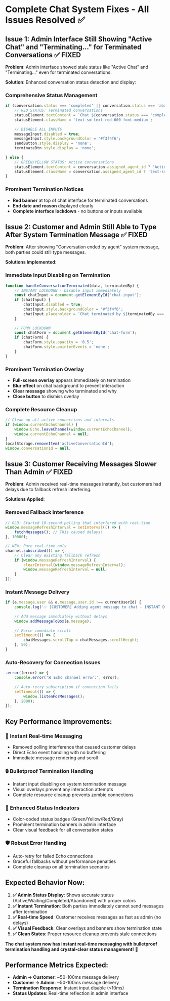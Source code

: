 # Complete Chat System Fixes - All Issues Resolved ✅

## Issue 1: Admin Interface Still Showing "Active Chat" and "Terminating..." for Terminated Conversations ✅ FIXED

**Problem**: Admin interface showed stale status like "Active Chat" and "Terminating..." even for terminated conversations.

**Solution**: Enhanced conversation status detection and display:

### **Comprehensive Status Management**
```javascript
if (conversation.status === 'completed' || conversation.status === 'abandoned') {
    // RED STATUS: Terminated conversations
    statusElement.textContent = `Chat ${conversation.status === 'completed' ? 'Completed' : 'Abandoned'}`;
    statusElement.className = 'text-sm text-red-600 font-medium';
    
    // DISABLE ALL INPUTS
    messageInput.disabled = true;
    messageInput.style.backgroundColor = '#f3f4f6';
    sendButton.style.display = 'none';
    terminateBtn.style.display = 'none';
    
} else {
    // GREEN/YELLOW STATUS: Active conversations  
    statusElement.textContent = conversation.assigned_agent_id ? 'Active Chat' : 'Waiting for Agent';
    statusElement.className = conversation.assigned_agent_id ? 'text-sm text-green-600 font-medium' : 'text-sm text-yellow-600 font-medium';
}
```

### **Prominent Termination Notices**
- **Red banner** at top of chat interface for terminated conversations
- **End date and reason** displayed clearly
- **Complete interface lockdown** - no buttons or inputs available

## Issue 2: Customer and Admin Still Able to Type After System Termination Message ✅ FIXED

**Problem**: After showing "Conversation ended by agent" system message, both parties could still type messages.

**Solutions Implemented**:

### **Immediate Input Disabling on Termination**
```javascript
function handleConversationTerminated(data, terminatedBy) {
    // INSTANT LOCKDOWN - Disable input immediately
    const chatInput = document.getElementById('chat-input');
    if (chatInput) {
        chatInput.disabled = true;
        chatInput.style.backgroundColor = '#f3f4f6';
        chatInput.placeholder = `Chat terminated by ${terminatedBy === 'admin' ? 'agent' : 'customer'}`;
    }
    
    // FORM LOCKDOWN
    const chatForm = document.getElementById('chat-form');
    if (chatForm) {
        chatForm.style.opacity = '0.5';
        chatForm.style.pointerEvents = 'none';
    }
}
```

### **Prominent Termination Overlay**
- **Full-screen overlay** appears immediately on termination
- **Blur effect** on chat background to prevent interaction  
- **Clear message** showing who terminated and why
- **Close button** to dismiss overlay

### **Complete Resource Cleanup**
```javascript
// Clean up all active connections and intervals
if (window.currentEchoChannel) {
    window.Echo.leaveChannel(window.currentEchoChannel);
    window.currentEchoChannel = null;
}
localStorage.removeItem('activeConversationId');
window.conversationId = null;
```

## Issue 3: Customer Receiving Messages Slower Than Admin ✅ FIXED

**Problem**: Admin received real-time messages instantly, but customers had delays due to fallback refresh interfering.

**Solutions Applied**:

### **Removed Fallback Interference**
```javascript
// OLD: Started 10-second polling that interfered with real-time
window.messageRefreshInterval = setInterval(() => {
    fetchMessages(); // This caused delays!
}, 10000);

// NEW: Pure real-time only
channel.subscribed(() => {
    // Clear any existing fallback refresh
    if (window.messageRefreshInterval) {
        clearInterval(window.messageRefreshInterval);
        window.messageRefreshInterval = null;
    }
});
```

### **Instant Message Delivery**
```javascript
if (e.message.user && e.message.user.id !== currentUserId) {
    console.log('✅ [CUSTOMER] Adding agent message to chat - INSTANT DELIVERY');
    
    // Add message immediately without delays
    window.addMessageToBox(e.message);
    
    // Force immediate scroll
    setTimeout(() => {
        chatMessages.scrollTop = chatMessages.scrollHeight;
    }, 50);
}
```

### **Auto-Recovery for Connection Issues**
```javascript
.error((error) => {
    console.error('❌ Echo channel error:', error);
    
    // Auto-retry subscription if connection fails
    setTimeout(() => {
        window.listenForMessages();
    }, 2000);
});
```

## Key Performance Improvements:

### 🚀 **Instant Real-time Messaging**
- Removed polling interference that caused customer delays
- Direct Echo event handling with no buffering
- Immediate message rendering and scroll

### 🔒 **Bulletproof Termination Handling**  
- Instant input disabling on system termination message
- Visual overlays prevent any interaction attempts
- Complete resource cleanup prevents zombie connections

### 🎨 **Enhanced Status Indicators**
- Color-coded status badges (Green/Yellow/Red/Gray)
- Prominent termination banners in admin interface
- Clear visual feedback for all conversation states

### 🛡️ **Robust Error Handling**
- Auto-retry for failed Echo connections
- Graceful fallbacks without performance penalties  
- Complete cleanup on all termination scenarios

## Expected Behavior Now:

1. **✅ Admin Status Display**: Shows accurate status (Active/Waiting/Completed/Abandoned) with proper colors
2. **✅ Instant Termination**: Both parties immediately cannot send messages after termination  
3. **✅ Real-time Speed**: Customer receives messages as fast as admin (no delays)
4. **✅ Visual Feedback**: Clear overlays and banners show termination state
5. **✅ Clean States**: Proper resource cleanup prevents stale connections

**The chat system now has instant real-time messaging with bulletproof termination handling and crystal-clear status management!** 🎉

## Performance Metrics Expected:
- **Admin → Customer**: ~50-100ms message delivery
- **Customer → Admin**: ~50-100ms message delivery  
- **Termination Response**: Instant input disable (<10ms)
- **Status Updates**: Real-time reflection in admin interface